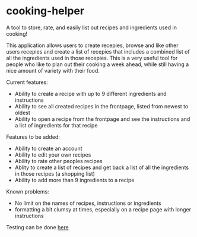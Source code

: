 # cooking-helper
A tool to store, rate, and easily list out recipes and ingredients used in cooking!

This application allows users to create recepies, browse and like other users recepies and create a list of recepies that includes a combined list of all the ingredients used in those recepies. This is a very useful tool for people who like to plan out their cooking a week ahead, while still having a nice amount of variety with their food.

Current features:

- Ability to create a recipe with up to 9 different ingredients and instructions
- Ability to see all created recipes in the frontpage, listed from newest to oldest
- Ability to open a recipe from the frontpage and see the instructions and a list of ingredients for that recipe

Features to be added:

- Ability to create an account
- Ability to edit your own recipes
- Ability to rate other peoples recipes
- Ablity to create a list of recipes and get back a list of all the ingredients in those recipes (a shopping list)
- Ability to add more than 9 ingredients to a recipe

Known problems:

- No limit on the names of recipes, instructions or ingredients
- formatting a bit clumsy at times, especially on a recipe page with longer instructions

Testing can be done [here](https://cooking--helper.herokuapp.com/)
